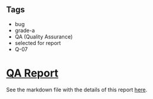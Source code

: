 ## Tags

- bug
- grade-a
- QA (Quality Assurance)
- selected for report
- Q-07

# [QA Report](https://github.com/code-423n4/2023-01-opensea-findings/issues/78) 

See the markdown file with the details of this report [here](https://github.com/code-423n4/2023-01-opensea-findings/blob/main/data/horsefacts-Q.md).